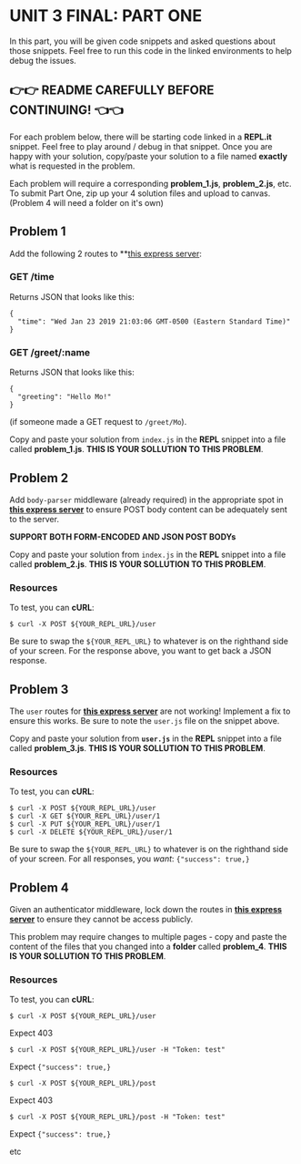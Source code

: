 
# UNIT 3 FINAL: PART ONE

In this part, you will be given code snippets and asked questions about those snippets. Feel free to run this code in the linked environments to help debug the issues. 

## 👉👉 README CAREFULLY BEFORE CONTINUING! 👈👈

For each problem below, there will be starting code linked in a **REPL.it** snippet. Feel free to play around / debug in that snippet. Once you are happy with your solution, copy/paste your solution to a file named **exactly** what is requested in the problem.

Each problem will require a corresponding **problem_1.js**, **problem_2.js**, etc. To submit Part One, zip up your 4 solution files and upload to canvas. (Problem 4 will need a folder on it's own)

## Problem 1

Add the following 2 routes to **[this express server](https://repl.it/@mottaquikarim/AvariciousWelcomeField):

### GET /time
Returns JSON that looks like this:

```
{
  "time": "Wed Jan 23 2019 21:03:06 GMT-0500 (Eastern Standard Time)"
}
```

### GET /greet/:name

Returns JSON that looks like this:

```
{
  "greeting": "Hello Mo!"
}
```

(if someone made a GET request to `/greet/Mo`).

Copy and paste your solution from `index.js` in the **REPL** snippet into a file called **problem_1.js**. **THIS IS YOUR SOLLUTION TO THIS PROBLEM**.

## Problem 2

Add `body-parser` middleware (already required) in the appropriate spot in **[this express server](https://repl.it/@mottaquikarim/MealyDarkseagreenEngine)** to ensure POST body content can be adequately sent to the server.

**SUPPORT BOTH FORM-ENCODED AND JSON POST BODYs**

Copy and paste your solution from `index.js` in the **REPL** snippet into a file called **problem_2.js**. **THIS IS YOUR SOLLUTION TO THIS PROBLEM**.

### Resources

To test, you can **cURL**:

```
$ curl -X POST ${YOUR_REPL_URL}/user
```

Be sure to swap the `${YOUR_REPL_URL}` to whatever is on the righthand side of your screen. For the response above, you want to get back a JSON response.

## Problem 3

The `user` routes for **[this express server](https://repl.it/@mottaquikarim/WindingNativeDatamart)** are not working! Implement a fix to ensure this works. Be sure to note the `user.js` file on the snippet above.

Copy and paste your solution from **`user.js`** in the **REPL** snippet into a file called **problem_3.js**. **THIS IS YOUR SOLLUTION TO THIS PROBLEM**.


### Resources

To test, you can **cURL**:

```
$ curl -X POST ${YOUR_REPL_URL}/user
$ curl -X GET ${YOUR_REPL_URL}/user/1
$ curl -X PUT ${YOUR_REPL_URL}/user/1
$ curl -X DELETE ${YOUR_REPL_URL}/user/1
```

Be sure to swap the `${YOUR_REPL_URL}` to whatever is on the righthand side of your screen. For all responses, you *want*: `{"success": true,}`

## Problem 4

Given an authenticator middleware, lock down the routes in **[this express server](https://repl.it/@mottaquikarim/ExcitingOffensiveEllipse)** to ensure they cannot be access publicly.

This problem may require changes to multiple pages - copy and paste the content of the files that you changed into a **folder** called **problem_4**. **THIS IS YOUR SOLLUTION TO THIS PROBLEM**.

### Resources

To test, you can **cURL**:

```
$ curl -X POST ${YOUR_REPL_URL}/user
```
Expect 403

```
$ curl -X POST ${YOUR_REPL_URL}/user -H "Token: test"
```
Expect `{"success": true,}`

```
$ curl -X POST ${YOUR_REPL_URL}/post
```
Expect 403

```
$ curl -X POST ${YOUR_REPL_URL}/post -H "Token: test"
```
Expect `{"success": true,}`

etc
